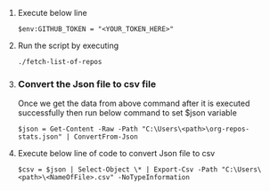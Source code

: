 1.  Execute below line

        $env:GITHUB_TOKEN = "<YOUR_TOKEN_HERE>"

2.  Run the script by executing

        ./fetch-list-of-repos

3.  <h3>Convert the Json file to csv file</h3>
    Once we get the data from above command after it is executed successfully then run below command to set $json variable

        $json = Get-Content -Raw -Path "C:\Users\<path>\org-repos-stats.json" | ConvertFrom-Json

4.  Execute below line of code to convert Json file to csv

        $csv = $json | Select-Object \* | Export-Csv -Path "C:\Users\<path>\<NameOfFile>.csv" -NoTypeInformation
